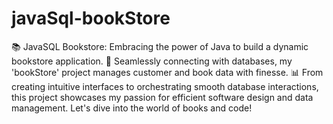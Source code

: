 # javaSql-bookStore
📚 JavaSQL Bookstore: Embracing the power of Java to build a dynamic bookstore application. 
📖 Seamlessly connecting with databases, my 'bookStore' project manages customer and book data with finesse. 
📊 From creating intuitive interfaces to orchestrating smooth database interactions, this project showcases my passion for efficient software design and data management. 
Let's dive into the world of books and code!
